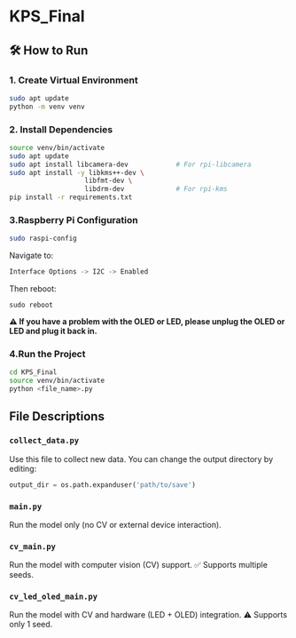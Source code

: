 # KPS_Final

## 🛠️ How to Run

### 1. Create Virtual Environment
```bash
sudo apt update
python -m venv venv
```

### 2. Install Dependencies
```bash
source venv/bin/activate
sudo apt update
sudo apt install libcamera-dev            # For rpi-libcamera
sudo apt install -y libkms++-dev \
                   libfmt-dev \
                   libdrm-dev             # For rpi-kms
pip install -r requirements.txt

```

### 3.Raspberry Pi Configuration
```bash
sudo raspi-config
```
Navigate to:
``` rust
Interface Options -> I2C -> Enabled
```
Then reboot:
```
sudo reboot
```
<strong>⚠️ If you have a problem with the OLED or LED, please unplug the OLED or LED and plug it back in.</strong>

### 4.Run the Project
``` bash
cd KPS_Final
source venv/bin/activate
python <file_name>.py
```
## File Descriptions
### `collect_data.py`
Use this file to collect new data. You can change the output directory by editing:
```python
output_dir = os.path.expanduser('path/to/save')
```
### `main.py`
Run the model only (no CV or external device interaction).
### `cv_main.py`
Run the model with computer vision (CV) support.
✅ Supports multiple seeds.
### `cv_led_oled_main.py`
Run the model with CV and hardware (LED + OLED) integration.
⚠️ Supports only 1 seed.
